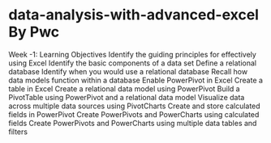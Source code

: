 # data-analysis-with-advanced-excel By Pwc

Week -1:
Learning Objectives
Identify the guiding principles for effectively using Excel
Identify the basic components of a data set
Define a relational database
Identify when you would use a relational database
Recall how data models function within a database
Enable PowerPivot in Excel
Create a table in Excel
Create a relational data model using PowerPivot
Build a PivotTable using PowerPivot and a relational data model
Visualize data across multiple data sources using PivotCharts
Create and store calculated fields in PowerPivot
Create PowerPivots and PowerCharts using calculated fields
Create PowerPivots and PowerCharts using multiple data tables and filters
